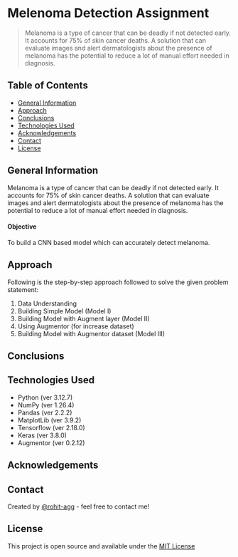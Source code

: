 # Melenoma Detection Assignment
> Melanoma is a type of cancer that can be deadly if not detected early. It accounts for 75% of skin cancer deaths. A solution that can evaluate images and alert dermatologists about the presence of melanoma has the potential to reduce a lot of manual effort needed in diagnosis.

## Table of Contents
* [General Information](#general-information)
* [Approach](#approach)
* [Conclusions](#conclusions)
* [Technologies Used](#technologies-used)
* [Acknowledgements](#acknowledgements)
* [Contact](#contact)
* [License](#license)

## General Information
Melanoma is a type of cancer that can be deadly if not detected early. It accounts for 75% of skin cancer deaths. A solution that can evaluate images and alert dermatologists about the presence of melanoma has the potential to reduce a lot of manual effort needed in diagnosis.

#### Objective
To build a CNN based model which can accurately detect melanoma.

## Approach

Following is the step-by-step approach followed to solve the given problem statement:
1. Data Understanding
1. Building Simple Model (Model I)
1. Building Model with Augment layer (Model II)
1. Using Augmentor (for increase dataset)
1. Building Model with Augmentor dataset (Model III)

## Conclusions

## Technologies Used
- Python (ver 3.12.7)
- NumPy (ver 1.26.4)
- Pandas (ver 2.2.2)
- MatplotLib (ver 3.9.2)
- Tensorflow (ver 2.18.0)
- Keras (ver 3.8.0)
- Augmentor (ver 0.2.12)

## Acknowledgements

## Contact
Created by [@rohit-agg](https://github.com/rohit-agg) - feel free to contact me!

## License
This project is open source and available under the [MIT License](LICENSE.md)
